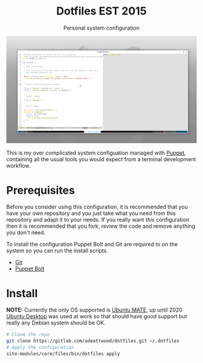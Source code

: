 <div align="center">

# Dotfiles EST 2015

Personal system configuration

</div>

![](img/screenshot-2022.png)

This is my over complicated system configuation managed with
[Puppet](https://puppet.com/), containing all the usual tools you would expect
from a terminal development workflow.

# Prerequisites

Before you consider using this configuration, it is recommended that you have
your own repository and you just take what you need from this repository and
adapt it to your needs. If you really want *this* configuration then it is
recommended that you fork, review the code and remove anything you don't need.

To install the configuration Puppet Bolt and Git are required to on the system
so you can run the install scripts.

- [Git](https://git-scm.com/book/en/v2/Getting-Started-Installing-Git)
- [Puppet Bolt](https://puppet.com/docs/bolt/latest/bolt_installing.html)

# Install 

**NOTE:** Currently the only OS supported is [Ubuntu
MATE](https://ubuntu-mate.org/), up until 2020 [Ubuntu
Desktop](https://ubuntu.com/desktop) was used at work so that should have good
support but really any Debian system should be OK.

```bash
# Clone the repo
git clone https://gitlab.com/adeattwood/dotfiles.git ~/.dotfiles
# Apply the configuration
site-modules/core/files/bin/dotfiles apply
```
